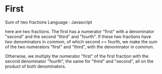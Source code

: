 # First
Sum of two fractions
Language : Javascript

here are two fractions. 
The first has a numerator "first" with a denominator "second" and the second "third" and "fourth". 
  If these two fractions have two denominators in common, of which second == fourth, we make the sum of the two numerators "first" and "third", with the denominator in common.
  
  Otherwise, we multiply the numerator "first" of the first fraction with the second denominator "fourth", the same for "third" and "second", all on the product of both denominators.
